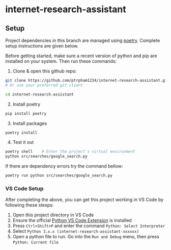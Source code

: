 # internet-research-assistant

## Setup
Project dependencies in this branch are managed using [poetry](https://python-poetry.org/docs/). Complete setup instructions are given below.

Before getting started, make sure a recent version of python and pip are installed on your system. Then run these commands:

1. Clone & open this github repo:
```bash
git clone https://github.com/ptrpham1234/internet-research-assistant.git
# Or use your preferred git client

cd internet-research-assistant
```

2. Install poetry
```bash
pip install poetry
```

3. Install packages
```bash
poetry install
```

4. Test it out
```bash
poetry shell    # Enter the project's virtual environment
python src/searches/google_search.py
```
If there are dependency errors try the command bellow:
```bash
poetry run python src/searches/google_search.py
```

### VS Code Setup
After completing the above, you can get this project working in VS Code by following these stesps:

1. Open this project directory in VS Code
2. Ensure the official [Python VS Code Extension](https://marketplace.visualstudio.com/items?itemName=ms-python.python) is installed
3. Press `Ctrl+Shift+P` and enter the command `Python: Select Interpreter`
4. Select  `Python 3.x.x (internet-research-assistant-xxxxxx)`
5. Open a python file to run. Go into the `Run and Debug` menu, then press `Python: Current file`

